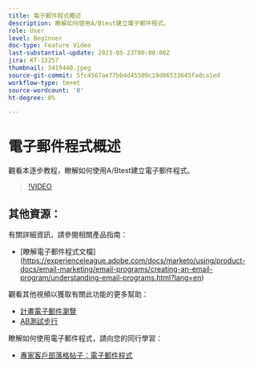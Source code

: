 ```yaml
---
title: 電子郵件程式概述
description: 瞭解如何使用A/Btest建立電子郵件程式。
role: User
level: Beginner
doc-type: Feature Video
last-substantial-update: 2023-05-23T00:00:00Z
jira: KT-13257
thumbnail: 3419440.jpeg
source-git-commit: 5fc4567ae77bb4d45509c19d86533645fadca1ed
workflow-type: tm+mt
source-wordcount: '0'
ht-degree: 0%

---
```



# 電子郵件程式概述

觀看本逐步教程，瞭解如何使用A/Btest建立電子郵件程式。

>[!VIDEO](https://video.tv.adobe.com/v/3419440/?learn=on)


## 其他資源：

有關詳細資訊，請參閱相關產品指南：
* [瞭解電子郵件程式文檔] (https://experienceleague.adobe.com/docs/marketo/using/product-docs/email-marketing/email-programs/creating-an-email-program/understanding-email-programs.html?lang=en)

觀看其他視頻以獲取有關此功能的更多幫助：
* [計畫電子郵件瀏覽](https://experienceleague.adobe.com/docs/marketo-learn/tutorials/email-marketing/scheduled-email-watch.html?lang=en)
* [AB測試步行](https://experienceleague.adobe.com/docs/marketo-learn/tutorials/email-marketing/ab-testing-watch.html?lang=en)

瞭解如何使用電子郵件程式，請向您的同行學習：
* [專家客戶部落格帖子：電子郵件程式](https://nation.marketo.com/t5/product-blogs/marketo-success-series-email-programs/ba-p/304968)
